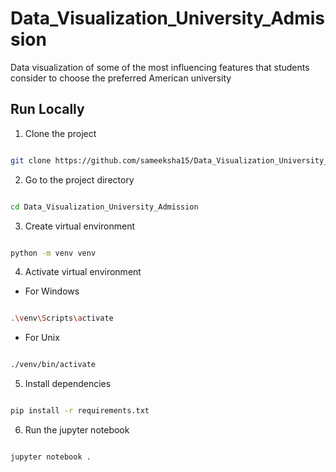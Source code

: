 # Data_Visualization_University_Admission
Data visualization of some of the most influencing features that students consider to choose the preferred American university

## Run Locally

  

1. Clone the project

  

```bash

git clone https://github.com/sameeksha15/Data_Visualization_University_Admission.git

```

  

2. Go to the project directory

  

```bash

cd Data_Visualization_University_Admission

```

  

3. Create virtual environment

  

```bash

python -m venv venv

```

  

4. Activate virtual environment

  

- For Windows

```bash

.\venv\Scripts\activate

```

  

- For Unix

```bash

./venv/bin/activate

```

  

5. Install dependencies

  

```bash

pip install -r requirements.txt

```

  

6. Run the jupyter notebook

  

```bash

jupyter notebook .

```


